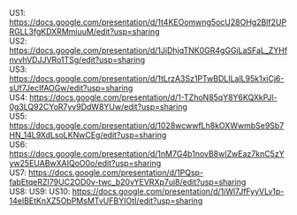 US1: https://docs.google.com/presentation/d/1t4KEOomwng5ocU28OHg2Blf2UPRGLL3fgKDXRMmiuuM/edit?usp=sharing  
US2: https://docs.google.com/presentation/d/1JjDhjqTNK0GR4gGGiLaSFaL_ZYHfnvvhVDJJVRo1TSg/edit?usp=sharing  
US3: https://docs.google.com/presentation/d/1tLrzA3Sz1PTwBDLILalL95k1xiCj6-sUf7JecIfAOGw/edit?usp=sharing     
US4: https://docs.google.com/presentation/d/1-TZhoN85qY8Y6KQXkPJl-0g3LQ92CYoR7yv9DdW8YUw/edit?usp=sharing     
US5: https://docs.google.com/presentation/d/1028wcwwfLh8kOXWwmbSe9Sb7HN_14L9XdLsoLKNwCEg/edit?usp=sharing     
US6: https://docs.google.com/presentation/d/1nM7G4b1novB8wIZwEaz7knC5zYyw25EUABwXAIQoO0o/edit?usp=sharing     
US7: https://docs.google.com/presentation/d/1PQsp-fabEtqeRZI79UC2OD0v-twc_b20vYEVRXp7ui8/edit?usp=sharing     
US8: 
US9:
US10: https://docs.google.com/presentation/d/1iWl7JfFyyVLv1p-14eIBEtKnXZ5ObPMsMTvUFBYIOtI/edit?usp=sharing
